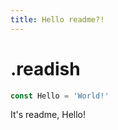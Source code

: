 ```yaml
---
title: Hello readme?!
---
```

# .readish

```javascript
const Hello = 'World!'
```
It's readme, Hello!
